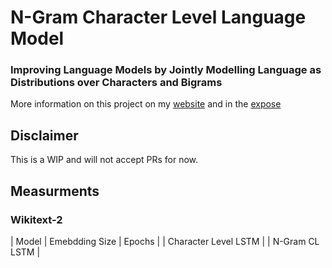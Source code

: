 # N-Gram Character Level Language Model

### Improving Language Models by Jointly Modelling Language as Distributions over Characters and Bigrams

More information on this project on my [website](https://hallerpatrick.github.io/) and in the [expose](https://s3.us-west-2.amazonaws.com/secure.notion-static.com/a3d605bc-4314-4101-937b-5b8763421361/Expose_NLP-6.pdf?X-Amz-Algorithm=AWS4-HMAC-SHA256&X-Amz-Content-Sha256=UNSIGNED-PAYLOAD&X-Amz-Credential=AKIAT73L2G45EIPT3X45%2F20220221%2Fus-west-2%2Fs3%2Faws4_request&X-Amz-Date=20220221T173652Z&X-Amz-Expires=86400&X-Amz-Signature=45dd6b2619d195482c955e809fb7ba0cd167e4d442c6c425b5050b7b01e22926&X-Amz-SignedHeaders=host&response-content-disposition=filename%20%3D%22Expose_NLP-6.pdf%22&x-id=GetObject)


## Disclaimer

This is a WIP and will not accept PRs for now.


## Measurments

### Wikitext-2

| Model | Emebdding Size | Epochs |
| Character Level LSTM |
| N-Gram CL LSTM |
